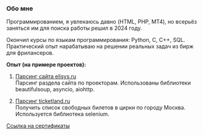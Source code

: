 ### Обо мне

Программированием, я увлекаюсь давно (HTML, PHP, MT4), но всерьёз заняться им для поиска работы решил в 2024 году.

Окончил курсы по языкам программирования: Python, C, C++, SQL. 
Практический опыт нарабатываю на решении реальных задач из бирж для фрилансеров.

**Опыт (на примере проектов):**

1. [Парсинг сайта elisys.ru](https://github.com/DmitriyZubkov41/parsing_elisys.ru)<br>
Парсинг раздела сайта по проекторам. Использованы библиотеки beautifulsoup, asyncio, aiohttp.

2. [Парсинг ticketland.ru](https://github.com/DmitriyZubkov41/parsing_ticketland.ru)<br>
Получить список свободных билетов в цирки по городу Москва. Используется библиотека selenium.

[Ссылка на сертификаты](https://stepik.org/users/921859625/certificates)
